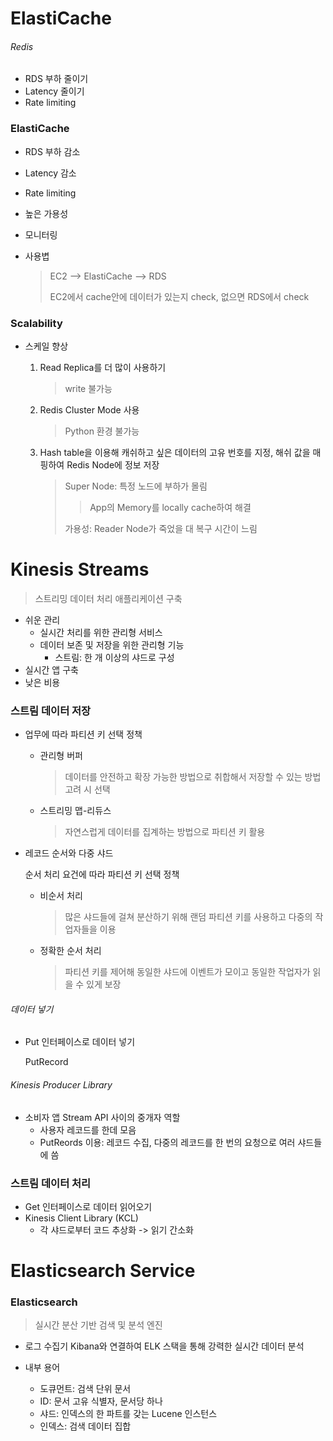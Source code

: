 # ElastiCache

###### Redis

- RDS 부하 줄이기
- Latency 줄이기
- Rate limiting

### ElastiCache

- RDS 부하 감소
- Latency 감소
- Rate limiting
- 높은 가용성
- 모니터링

- 사용볍

	> EC2 --> ElastiCache --> RDS
	>
	> EC2에서 cache안에 데이터가 있는지 check, 없으면 RDS에서 check

### Scalability

- 스케일 향상

  1. Read Replica를 더 많이 사용하기

     > write 불가능

  2. Redis Cluster Mode 사용

     > Python 환경 불가능

  3. Hash table을 이용해 캐쉬하고 싶은 데이터의 고유 번호를 지정, 해쉬 값을 매핑하여 Redis Node에 정보 저장

     > Super Node: 특정 노드에 부하가 몰림
     >
     > > App의 Memory를 locally cache하여 해결
     >
     > 가용성: Reader Node가 죽었을 대 복구 시간이 느림





# Kinesis Streams

> 스트리밍 데이터 처리 애플리케이션 구축

- 쉬운 관리
  - 실시간 처리를 위한 관리형 서비스
  - 데이터 보존 및 저장을 위한 관리형 기능
    - 스트림: 한 개 이상의 샤드로 구성
- 실시간 앱 구축
- 낮은 비용

### 스트림 데이터 저장

- 업무에 따라 파티션 키 선택 정책

  - 관리형 버퍼

    > 데이터를 안전하고 확장 가능한 방법으로 취합해서 저장할 수 있는 방법 고려 시 선택

  - 스트리밍 맵-리듀스

    > 자연스럽게 데이터를 집계하는 방법으로 파티션 키 활용

- 레코드 순서와 다중 샤드

  순서 처리 요건에 따라 파티션 키 선택 정책

  - 비순서 처리

    > 많은 샤드들에 걸쳐 분산하기 위해 랜덤 파티션 키를 사용하고 다중의 작업자들을 이용

  - 정확한 순서 처리

    > 파티션 키를 제어해 동일한 샤드에 이벤트가 모이고 동일한 작업자가 읽을 수 있게 보장

###### 데이터 넣기

- Put 인터페이스로 데이터 넣기

  PutRecord

###### Kinesis Producer Library

- 소비자 앱 Stream API 사이의 중개자 역할
  - 사용자 레코드를 한데 모음
  - PutReords 이용: 레코드 수집, 다중의 레코드를 한 번의 요청으로 여러 샤드들에 씀

### 스트림 데이터 처리

- Get 인터페이스로 데이터 읽어오기
- Kinesis Client Library (KCL)
  - 각 샤드로부터 코드 추상화 -> 읽기 간소화



# Elasticsearch Service

### Elasticsearch

> 실시간 분산 기반 검색 및 분석 엔진

- 로그 수집기 Kibana와 연결하여 ELK 스택을 통해 강력한 실시간 데이터 분석

- 내부 용어
  - 도큐먼트: 검색 단위 문서
  - ID: 문서 고유 식별자, 문서당 하나
  - 샤드: 인덱스의 한 파트를 갖는 Lucene 인스턴스
  - 인덱스: 검색 데이터 집합